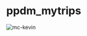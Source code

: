# ppdm_mytrips

![mc-kevin](https://github.com/user-attachments/assets/a33a8c9f-8c21-4bee-b0c5-dab99c863df1)

